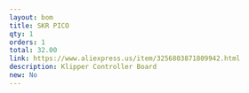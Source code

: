 ```yaml
---
layout: bom
title: SKR PICO
qty: 1
orders: 1
total: 32.00
link: https://www.aliexpress.us/item/3256803871809942.html
description: Klipper Controller Board
new: No
---
```


